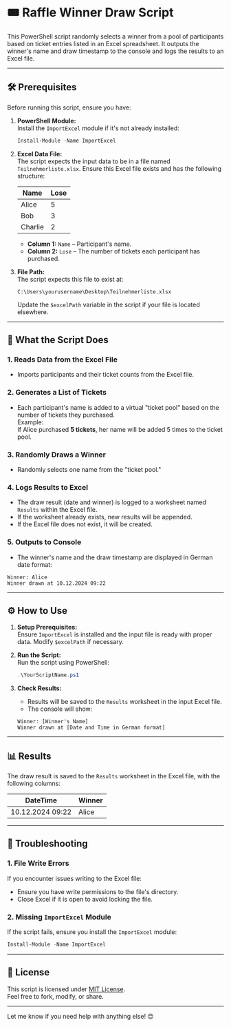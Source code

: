 
# 🎟️ Raffle Winner Draw Script

This PowerShell script randomly selects a winner from a pool of participants based on ticket entries listed in an Excel spreadsheet. It outputs the winner's name and draw timestamp to the console and logs the results to an Excel file.

---

## 🛠️ Prerequisites

Before running this script, ensure you have:

1. **PowerShell Module:**  
   Install the `ImportExcel` module if it's not already installed:
   ```powershell
   Install-Module -Name ImportExcel
   ```

2. **Excel Data File:**  
   The script expects the input data to be in a file named `Teilnehmerliste.xlsx`. Ensure this Excel file exists and has the following structure:

   | **Name**    | **Lose** |
   |-------------|---------|
   | Alice       | 5       |
   | Bob         | 3       |
   | Charlie     | 2       |

   - **Column 1:** `Name` – Participant's name.  
   - **Column 2:** `Lose` – The number of tickets each participant has purchased.

3. **File Path:**  
   The script expects this file to exist at:  
   ```
   C:\Users\yourusername\Desktop\Teilnehmerliste.xlsx
   ```
   Update the `$excelPath` variable in the script if your file is located elsewhere.

---

## 🚀 What the Script Does

### 1. **Reads Data from the Excel File**
   - Imports participants and their ticket counts from the Excel file.

### 2. **Generates a List of Tickets**
   - Each participant's name is added to a virtual "ticket pool" based on the number of tickets they purchased.  
     Example:  
     If Alice purchased **5 tickets**, her name will be added 5 times to the ticket pool.

### 3. **Randomly Draws a Winner**
   - Randomly selects one name from the "ticket pool."

### 4. **Logs Results to Excel**
   - The draw result (date and winner) is logged to a worksheet named `Results` within the Excel file.
   - If the worksheet already exists, new results will be appended.
   - If the Excel file does not exist, it will be created.

### 5. **Outputs to Console**
   - The winner's name and the draw timestamp are displayed in German date format:
   ```
   Winner: Alice
   Winner drawn at 10.12.2024 09:22
   ```

---

## ⚙️ How to Use

1. **Setup Prerequisites:**  
   Ensure `ImportExcel` is installed and the input file is ready with proper data. Modify `$excelPath` if necessary.

2. **Run the Script:**  
   Run the script using PowerShell:
   ```powershell
   .\YourScriptName.ps1
   ```

3. **Check Results:**  
   - Results will be saved to the `Results` worksheet in the input Excel file.
   - The console will show:
   ```
   Winner: [Winner's Name]
   Winner drawn at [Date and Time in German format]
   ```

---

## 📊 Results

The draw result is saved to the `Results` worksheet in the Excel file, with the following columns:

| **DateTime**         | **Winner** |
|----------------------|------------|
| 10.12.2024 09:22      | Alice      |

---

## 🐛 Troubleshooting

### 1. **File Write Errors**
If you encounter issues writing to the Excel file:
- Ensure you have write permissions to the file's directory.
- Close Excel if it is open to avoid locking the file.

### 2. **Missing `ImportExcel` Module**
If the script fails, ensure you install the `ImportExcel` module:
```powershell
Install-Module -Name ImportExcel
```

---

## 📄 License
This script is licensed under [MIT License](https://opensource.org/licenses/MIT).  
Feel free to fork, modify, or share.

---

Let me know if you need help with anything else! 😊
